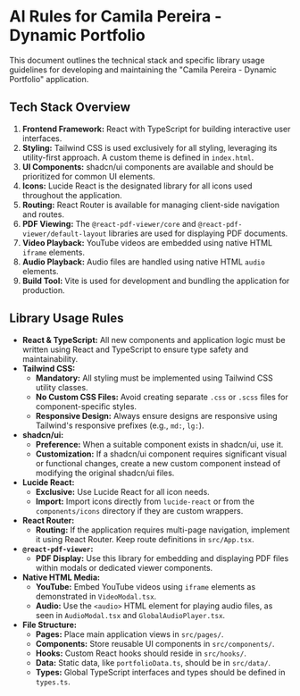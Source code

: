 # AI Rules for Camila Pereira - Dynamic Portfolio

This document outlines the technical stack and specific library usage guidelines for developing and maintaining the "Camila Pereira - Dynamic Portfolio" application.

## Tech Stack Overview

1.  **Frontend Framework:** React with TypeScript for building interactive user interfaces.
2.  **Styling:** Tailwind CSS is used exclusively for all styling, leveraging its utility-first approach. A custom theme is defined in `index.html`.
3.  **UI Components:** shadcn/ui components are available and should be prioritized for common UI elements.
4.  **Icons:** Lucide React is the designated library for all icons used throughout the application.
5.  **Routing:** React Router is available for managing client-side navigation and routes.
6.  **PDF Viewing:** The `@react-pdf-viewer/core` and `@react-pdf-viewer/default-layout` libraries are used for displaying PDF documents.
7.  **Video Playback:** YouTube videos are embedded using native HTML `iframe` elements.
8.  **Audio Playback:** Audio files are handled using native HTML `audio` elements.
9.  **Build Tool:** Vite is used for development and bundling the application for production.

## Library Usage Rules

*   **React & TypeScript:** All new components and application logic must be written using React and TypeScript to ensure type safety and maintainability.
*   **Tailwind CSS:**
    *   **Mandatory:** All styling must be implemented using Tailwind CSS utility classes.
    *   **No Custom CSS Files:** Avoid creating separate `.css` or `.scss` files for component-specific styles.
    *   **Responsive Design:** Always ensure designs are responsive using Tailwind's responsive prefixes (e.g., `md:`, `lg:`).
*   **shadcn/ui:**
    *   **Preference:** When a suitable component exists in shadcn/ui, use it.
    *   **Customization:** If a shadcn/ui component requires significant visual or functional changes, create a new custom component instead of modifying the original shadcn/ui files.
*   **Lucide React:**
    *   **Exclusive:** Use Lucide React for all icon needs.
    *   **Import:** Import icons directly from `lucide-react` or from the `components/icons` directory if they are custom wrappers.
*   **React Router:**
    *   **Routing:** If the application requires multi-page navigation, implement it using React Router. Keep route definitions in `src/App.tsx`.
*   **`@react-pdf-viewer`:**
    *   **PDF Display:** Use this library for embedding and displaying PDF files within modals or dedicated viewer components.
*   **Native HTML Media:**
    *   **YouTube:** Embed YouTube videos using `iframe` elements as demonstrated in `VideoModal.tsx`.
    *   **Audio:** Use the `<audio>` HTML element for playing audio files, as seen in `AudioModal.tsx` and `GlobalAudioPlayer.tsx`.
*   **File Structure:**
    *   **Pages:** Place main application views in `src/pages/`.
    *   **Components:** Store reusable UI components in `src/components/`.
    *   **Hooks:** Custom React hooks should reside in `src/hooks/`.
    *   **Data:** Static data, like `portfolioData.ts`, should be in `src/data/`.
    *   **Types:** Global TypeScript interfaces and types should be defined in `types.ts`.
